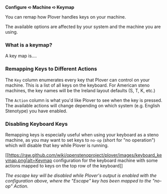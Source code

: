 **Configure ➪ Machine ➪ Keymap**

You can remap how Plover handles keys on your machine.

The available options are affected by your system and the machine you are using.

### What is a keymap?

A key map is....

### Remapping Keys to Different Actions

The `Key` column enumerates every key that Plover can control on your machine. This is a list of all keys on the keyboard. For American steno machines, the key names will be the Ireland layout defaults (S, T, K, etc.)

The `Action` column is what you'd like Plover to see when the key is pressed. The available actions will change depending on which system (e.g. English Stenotype) you have enabled.

### Disabling Keyboard Keys

Remapping keys is especially useful when using your keyboard as a steno machine, as you may want to set keys to `no-op` (short for "no operation") which will disable that key while Plover is running.

[[https://raw.github.com/wiki/openstenoproject/plover/images/keyboard_keymap.png|alt=Keymap configuration for the keyboard machine with some actions mapped to keys on the top row of the keyboard]]

*The escape key will be disabled while Plover's output is enabled with the configuration above, where the  "Escape" key has been mapped to the "no-op" Action.*